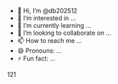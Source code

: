 - 👋 Hi, I’m @db202512
- 👀 I’m interested in ...
- 🌱 I’m currently learning ...
- 💞️ I’m looking to collaborate on ...
- 📫 How to reach me ...
- 😄 Pronouns: ...
- ⚡ Fun fact: ...

<!---
db202512/db202512 is a ✨ special ✨ repository because its `README.md` (this file) appears on your GitHub profile.
You can click the Preview link to take a look at your changes.
--->121

